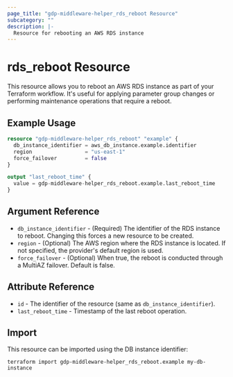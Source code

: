 ```yaml
---
page_title: "gdp-middleware-helper_rds_reboot Resource"
subcategory: ""
description: |-
  Resource for rebooting an AWS RDS instance
---
```


# rds_reboot Resource

This resource allows you to reboot an AWS RDS instance as part of your Terraform workflow. It's useful for applying parameter group changes or performing maintenance operations that require a reboot.

## Example Usage

```terraform
resource "gdp-middleware-helper_rds_reboot" "example" {
  db_instance_identifier = aws_db_instance.example.identifier
  region                 = "us-east-1"
  force_failover         = false
}

output "last_reboot_time" {
  value = gdp-middleware-helper_rds_reboot.example.last_reboot_time
}
```

## Argument Reference

* `db_instance_identifier` - (Required) The identifier of the RDS instance to reboot. Changing this forces a new resource to be created.
* `region` - (Optional) The AWS region where the RDS instance is located. If not specified, the provider's default region is used.
* `force_failover` - (Optional) When true, the reboot is conducted through a MultiAZ failover. Default is false.

## Attribute Reference

* `id` - The identifier of the resource (same as `db_instance_identifier`).
* `last_reboot_time` - Timestamp of the last reboot operation.

## Import

This resource can be imported using the DB instance identifier:

```
terraform import gdp-middleware-helper_rds_reboot.example my-db-instance